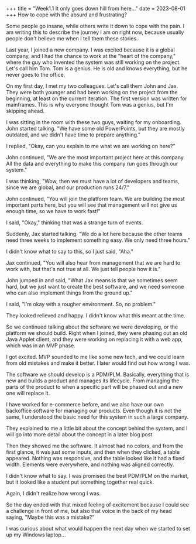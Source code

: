 +++
title = "Week1.1 It only goes down hill from here..."
date = 2023-08-01
+++
How to cope with the absurd and frustrating?

Some people go insane, while others write it down to cope with the pain. I am writing this to describe the journey I am on right now, because usually people don't believe me when I tell them these stories.

Last year, I joined a new company. I was excited because it is a global company, and I had the chance to work at the "heart of the company," where the guy who invented the system was still working on the project. Let's call him Tom. Tom is a genius. He is old and knows everything, but he never goes to the office.

On my first day, I met my two colleagues. Let's call them John and Jax. They were both younger and had been working on the project from the beginning, at least on the current iteration. The first version was written for mainframes. This is why everyone thought Tom was a genius, but I'm skipping ahead.

I was sitting in the room with these two guys, waiting for my onboarding. John started talking. "We have some old PowerPoints, but they are mostly outdated, and we didn't have time to prepare anything."

I replied, "Okay, can you explain to me what we are working on here?"

John continued, "We are the most important project here at this company. All the data and everything to make this company run goes through our system."

I was thinking, "Wow, then we must have a lot of developers and teams, since we are global, and our production runs 24/7."

John continued, "You will join the platform team. We are building the most important parts here, but you will see that management will not give us enough time, so we have to work fast!"

I said, "Okay," thinking that was a strange turn of events.

Suddenly, Jax started talking. "We do a lot here because the other teams need three weeks to implement something easy. We only need three hours."

I didn't know what to say to this, so I just said, "Aha."

Jax continued, "You will also hear from management that we are hard to work with, but that's not true at all. We just tell people how it is."

John jumped in and said, "What Jax means is that we sometimes seem hard, but we just want to create the best software, and we need someone who can also implement things from the ground up."

I said, "I'm okay with a rougher environment. So, no problem."

They looked relieved and happy. I didn't know what this meant at the time.

So we continued talking about the software we were developing, or the platform we should build. Right when I joined, they were phasing out an old Java Applet client, and they were working on replacing it with a web app, which was in an MVP phase.

I got excited. MVP sounded to me like some new tech, and we could learn from old mistakes and make it better. I later would find out how wrong I was.

The software we should develop is a PDM/PLM. Basically, everything that is new and builds a product and manages its lifecycle. From managing the parts of the product to when a specific part will be phased out and a new one will replace it.

I have worked for e-commerce before, and we also have our own backoffice software for managing our products. Even though it is not the same, I understood the basic need for this system in such a large company.

They explained to me a little bit about the concept behind the system, and I will go into more detail about the concept in a later blog post.

Then they showed me the software. It almost had no colors, and from the first glance, it was just some inputs, and then when they clicked, a table appeared. Nothing was responsive, and the table looked like it had a fixed width. Elements were everywhere, and nothing was aligned correctly.

I didn't know what to say. I was promised the best PDM/PLM on the market, but it looked like a student put something together real quick.

Again, I didn't realize how wrong I was.

So the day ended with that mixed feeling of excitement because I could see a challenge in front of me, but also that voice in the back of my head saying, "Maybe this was a mistake?"

I was curious about what would happen the next day when we started to set up my Windows laptop...
